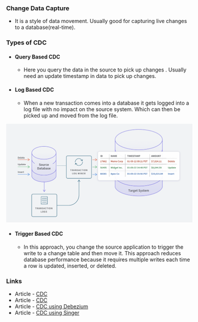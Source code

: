 <h3> Change Data Capture </h3>

* It is a style of data movement. Usually good for capturing live changes to a database(real-time).

<h3> Types of CDC </h3>

* <h4> Query Based CDC </h4>

    * Here you query the data in the source to pick up changes . Usually need an update timestamp in data to pick up changes.

* <h4> Log Based CDC </h4>
    
    * When a new transaction comes into a database it gets logged into a log file with no impact on the source system.
      Which can then be picked up and moved from the log file.

![Alt Text](../Images/CDC_log_based.png)


* <h4> Trigger Based CDC </h4>

    * In this approach, you change the source application to trigger the write to a change table and then move it. This approach reduces database performance because it requires multiple writes each time a row is updated, inserted, or deleted.







<h3> Links </h3>

* Article - [CDC](https://www.qlik.com/us/change-data-capture/cdc-change-data-capture#:~:text=Change%20data%20capture%20(CDC)%20refers,a%20downstream%20process%20or%20system.)
* Article - [CDC](https://www.striim.com/blog/change-data-capture-cdc-what-it-is-and-how-it-works/)
* Article - [CDC using Debezium](https://www.startdataengineering.com/post/change-data-capture-using-debezium-kafka-and-pg/)
* Article - [CDC using Singer](https://www.startdataengineering.com/post/cdc-using-singer/)
